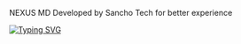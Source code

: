 NEXUS MD 
Developed by Sancho Tech for better experience

<a href="https://git.io/typing-svg"><img src="https://readme-typing-svg.demolab.com?font=Fira+Code&pause=1000&color=F71E1E&width=435&lines=NEXUS+MD;DEVELOPED+BY+SANCHO+TECH+;THE+BEST+WHATSAPP+BOT+" alt="Typing SVG" /></a>
